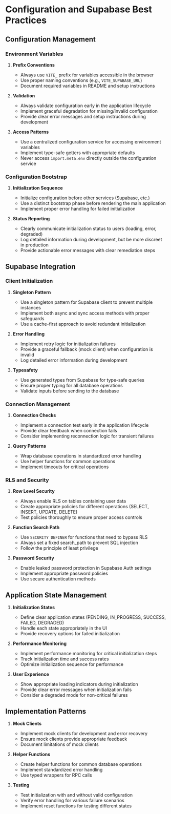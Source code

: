 
# Configuration and Supabase Best Practices

## Configuration Management

### Environment Variables

1. **Prefix Conventions**
   - Always use `VITE_` prefix for variables accessible in the browser
   - Use proper naming conventions (e.g., `VITE_SUPABASE_URL`)
   - Document required variables in README and setup instructions

2. **Validation**
   - Always validate configuration early in the application lifecycle
   - Implement graceful degradation for missing/invalid configuration
   - Provide clear error messages and setup instructions during development

3. **Access Patterns**
   - Use a centralized configuration service for accessing environment variables
   - Implement type-safe getters with appropriate defaults
   - Never access `import.meta.env` directly outside the configuration service

### Configuration Bootstrap

1. **Initialization Sequence**
   - Initialize configuration before other services (Supabase, etc.)
   - Use a distinct bootstrap phase before rendering the main application
   - Implement proper error handling for failed initialization

2. **Status Reporting**
   - Clearly communicate initialization status to users (loading, error, degraded)
   - Log detailed information during development, but be more discreet in production
   - Provide actionable error messages with clear remediation steps

## Supabase Integration

### Client Initialization

1. **Singleton Pattern**
   - Use a singleton pattern for Supabase client to prevent multiple instances
   - Implement both async and sync access methods with proper safeguards
   - Use a cache-first approach to avoid redundant initialization

2. **Error Handling**
   - Implement retry logic for initialization failures
   - Provide a graceful fallback (mock client) when configuration is invalid
   - Log detailed error information during development

3. **Typesafety**
   - Use generated types from Supabase for type-safe queries
   - Ensure proper typing for all database operations
   - Validate inputs before sending to the database

### Connection Management

1. **Connection Checks**
   - Implement a connection test early in the application lifecycle
   - Provide clear feedback when connection fails
   - Consider implementing reconnection logic for transient failures

2. **Query Patterns**
   - Wrap database operations in standardized error handling
   - Use helper functions for common operations
   - Implement timeouts for critical operations

### RLS and Security

1. **Row Level Security**
   - Always enable RLS on tables containing user data
   - Create appropriate policies for different operations (SELECT, INSERT, UPDATE, DELETE)
   - Test policies thoroughly to ensure proper access controls

2. **Function Search Path**
   - Use `SECURITY DEFINER` for functions that need to bypass RLS
   - Always set a fixed search_path to prevent SQL injection
   - Follow the principle of least privilege

3. **Password Security**
   - Enable leaked password protection in Supabase Auth settings
   - Implement appropriate password policies
   - Use secure authentication methods

## Application State Management

1. **Initialization States**
   - Define clear application states (PENDING, IN_PROGRESS, SUCCESS, FAILED, DEGRADED)
   - Handle each state appropriately in the UI
   - Provide recovery options for failed initialization

2. **Performance Monitoring**
   - Implement performance monitoring for critical initialization steps
   - Track initialization time and success rates
   - Optimize initialization sequence for performance

3. **User Experience**
   - Show appropriate loading indicators during initialization
   - Provide clear error messages when initialization fails
   - Consider a degraded mode for non-critical failures

## Implementation Patterns

1. **Mock Clients**
   - Implement mock clients for development and error recovery
   - Ensure mock clients provide appropriate feedback
   - Document limitations of mock clients

2. **Helper Functions**
   - Create helper functions for common database operations
   - Implement standardized error handling
   - Use typed wrappers for RPC calls

3. **Testing**
   - Test initialization with and without valid configuration
   - Verify error handling for various failure scenarios
   - Implement reset functions for testing different states
